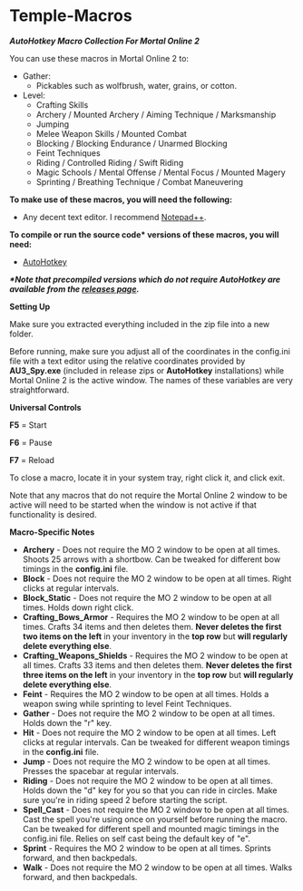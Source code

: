 # Temple-Macros
***AutoHotkey Macro Collection For Mortal Online 2***

You can use these macros in Mortal Online 2 to:

* Gather:
  * Pickables such as wolfbrush, water, grains, or cotton.
* Level:
  * Crafting Skills
  * Archery / Mounted Archery / Aiming Technique / Marksmanship
  * Jumping
  * Melee Weapon Skills / Mounted Combat
  * Blocking / Blocking Endurance / Unarmed Blocking
  * Feint Techniques
  * Riding / Controlled Riding / Swift Riding
  * Magic Schools / Mental Offense / Mental Focus / Mounted Magery
  * Sprinting / Breathing Technique / Combat Maneuvering

**To make use of these macros, you will need the following:**
* Any decent text editor. I recommend [Notepad++](https://notepad-plus-plus.org/downloads/).

**To compile or run the source code\* versions of these macros, you will need:**
* [AutoHotkey](https://www.autohotkey.com/)

***\*Note that precompiled versions which do not require AutoHotkey are available from the [releases page](https://github.com/Mortalitas/Temple-Macros/releases).***

**Setting Up**

Make sure you extracted everything included in the zip file into a new folder.

Before running, make sure you adjust all of the coordinates in the config.ini file with a text editor using the relative coordinates provided by **AU3_Spy.exe** (included in release zips or **AutoHotkey** installations) while Mortal Online 2 is the active window. The names of these variables are very straightforward.

**Universal Controls**

**F5** = Start

**F6** = Pause

**F7** = Reload

To close a macro, locate it in your system tray, right click it, and click exit.

Note that any macros that do not require the Mortal Online 2 window to be active will need to be started when the window is not active if that functionality is desired.

**Macro-Specific Notes**

* **Archery** - Does not require the MO 2 window to be open at all times. Shoots 25 arrows with a shortbow. Can be tweaked for different bow timings in the **config.ini** file.
* **Block** - Does not require the MO 2 window to be open at all times. Right clicks at regular intervals.
* **Block_Static** - Does not require the MO 2 window to be open at all times. Holds down right click.
* **Crafting_Bows_Armor** - Requires the MO 2 window to be open at all times. Crafts 34 items and then deletes them. **Never deletes the first two items on the left** in your inventory in the **top row** but **will regularly delete everything else**.
* **Crafting_Weapons_Shields** - Requires the MO 2 window to be open at all times. Crafts 33 items and then deletes them. **Never deletes the first three items on the left** in your inventory in the **top row** but **will regularly delete everything else**.
* **Feint** - Requires the MO 2 window to be open at all times. Holds a weapon swing while sprinting to level Feint Techniques.
* **Gather** - Does not require the MO 2 window to be open at all times. Holds down the "r" key.
* **Hit** - Does not require the MO 2 window to be open at all times.  Left clicks at regular intervals. Can be tweaked for different weapon timings in the **config.ini** file.
* **Jump** - Does not require the MO 2 window to be open at all times. Presses the spacebar at regular intervals.
* **Riding** - Does not require the MO 2 window to be open at all times. Holds down the "d" key for you so that you can ride in circles. Make sure you're in riding speed 2 before starting the script.
* **Spell_Cast** - Does not require the MO 2 window to be open at all times. Cast the spell you're using once on yourself before running the macro. Can be tweaked for different spell and mounted magic timings in the config.ini file. Relies on self cast being the default key of "e".
* **Sprint** - Requires the MO 2 window to be open at all times. Sprints forward, and then backpedals.
* **Walk** - Does not require the MO 2 window to be open at all times. Walks forward, and then backpedals.
